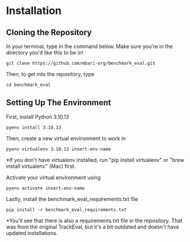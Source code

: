 # Installation

## Cloning the Repository

In your terminal, type in the command below. Make sure you're in the directory you'd like this to be in!
```
git clone https://github.com/mbari-org/benchmark_eval.git
```

Then, to get into the repository, type
```
cd benchmark_eval
```

## Setting Up The Environment

First, install Python 3.10.13

```
pyenv install 3.10.13
```

Then, create a new virtual environment to work in
```
pyenv virtualenv 3.10.13 insert-env-name
```
*If you don't have virtualenv installed, run "pip install virtualenv" or "brew install virtualenv" (Mac) first.

Activate your virtual environment using
```
pyenv activate insert-env-name
```

Lastly, install the benchmark_eval_requirements.txt file
```
pip install -r benchmark_eval_requirements.txt
```
*You'll see that there is also a requirements.txt file in the repository. That was from the original TrackEval, but it's a bit outdated and doesn't have updated installations. 


